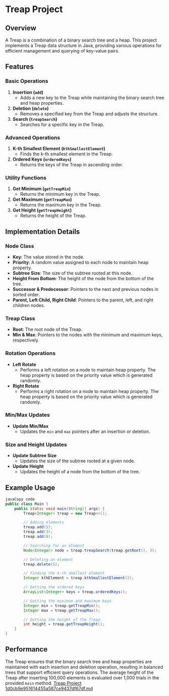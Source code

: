 # Treap Project

## Overview

A Treap is a combination of a binary search tree and a heap. This project implements a Treap data structure in Java, providing various operations for efficient management and querying of key-value pairs.

## Features

### Basic Operations

1. **Insertion (`add`)**
    - Adds a new key to the Treap while maintaining the binary search tree and heap properties.
2. **Deletion (`delete`)**
    - Removes a specified key from the Treap and adjusts the structure.
3. **Search (`treapSearch`)**
    - Searches for a specific key in the Treap.

### Advanced Operations

1. **K-th Smallest Element (`kthSmallestElement`)**
    - Finds the k-th smallest element in the Treap.
2. **Ordered Keys (`orderedKeys`)**
    - Returns the keys of the Treap in ascending order.

### Utility Functions

1. **Get Minimum (`getTreapMin`)**
    - Returns the minimum key in the Treap.
2. **Get Maximum (`getTreapMax`)**
    - Returns the maximum key in the Treap.
3. **Get Height (`getTreapHeight`)**
    - Returns the height of the Treap.

## Implementation Details

### Node Class

- **Key**: The value stored in the node.
- **Priority**: A random value assigned to each node to maintain heap property.
- **Subtree Size**: The size of the subtree rooted at this node.
- **Height From Bottom**: The height of the node from the bottom of the tree.
- **Successor & Predecessor**: Pointers to the next and previous nodes in sorted order.
- **Parent, Left Child, Right Child**: Pointers to the parent, left, and right children nodes.

### Treap Class

- **Root**: The root node of the Treap.
- **Min & Max**: Pointers to the nodes with the minimum and maximum keys, respectively.

### Rotation Operations

- **Left Rotate**
    - Performs a left rotation on a node to maintain heap property. The heap property is based on the priority value which is generated randomly.
- **Right Rotate**
    - Performs a right rotation on a node to maintain heap property. The heap property is based on the priority value which is generated randomly.

### Min/Max Updates

- **Update Min/Max**
    - Updates the `min` and `max` pointers after an insertion or deletion.

### Size and Height Updates

- **Update Subtree Size**
    - Updates the size of the subtree rooted at a given node.
- **Update Height**
    - Updates the height of a node from the bottom of the tree.

## Example Usage

```java
javaCopy code
public class Main {
    public static void main(String[] args) {
        Treap<Integer> treap = new Treap<>();

        // Adding elements
        treap.add(5);
        treap.add(3);
        treap.add(8);

        // Searching for an element
        Node<Integer> node = treap.treapSearch(treap.getRoot(), 3);

        // Deleting an element
        treap.delete(5);

        // Finding the k-th smallest element
        Integer kthElement = treap.kthSmallestElement(2);

        // Getting the ordered keys
        ArrayList<Integer> keys = treap.orderedKeys();

        // Getting the minimum and maximum keys
        Integer min = treap.getTreapMin();
        Integer max = treap.getTreapMax();

        // Getting the height of the Treap
        int height = treap.getTreapHeight();
    }
}

```

## Performance

The Treap ensures that the binary search tree and heap properties are maintained with each insertion and deletion operation, resulting in balanced trees that support efficient query operations. The average height of the Treap after inserting 100,000 elements is evaluated over 1,000 trials in the provided `main` method.
[Treap Project 1d0cb9e951614455a587ce9437df67df.md](https://github.com/user-attachments/files/16273561/Treap.Project.1d0cb9e951614455a587ce9437df67df.md)

